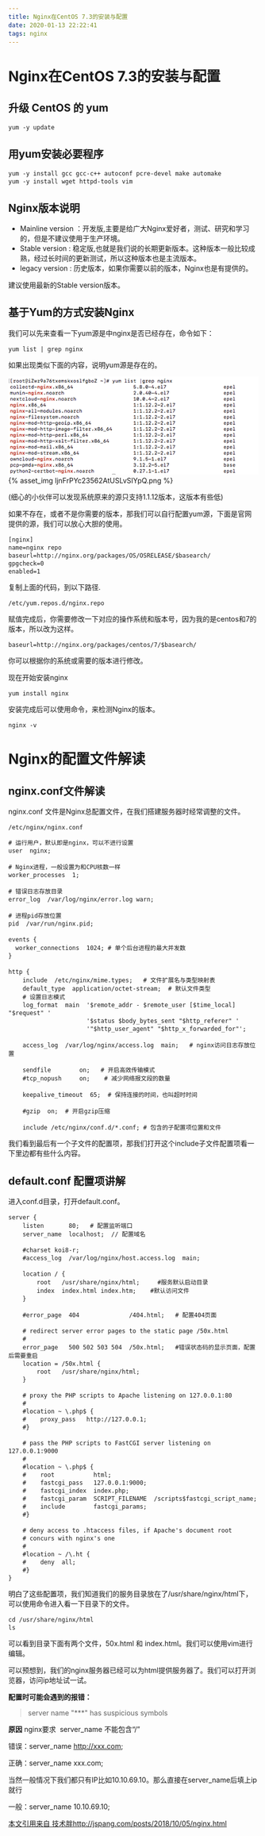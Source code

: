 ```yaml
---
title: Nginx在CentOS 7.3的安装与配置
date: 2020-01-13 22:22:41
tags: nginx
---
```


# Nginx在CentOS 7.3的安装与配置

## 升级 CentOS 的 yum

```
yum -y update
```

## 用yum安装必要程序

```
yum -y install gcc gcc-c++ autoconf pcre-devel make automake
yum -y install wget httpd-tools vim
```

<!-- more -->

## Nginx版本说明

- Mainline version ：开发版,主要是给广大Nginx爱好者，测试、研究和学习的，但是不建议使用于生产环境。
- Stable version : 稳定版,也就是我们说的长期更新版本。这种版本一般比较成熟，经过长时间的更新测试，所以这种版本也是主流版本。
- legacy version : 历史版本，如果你需要以前的版本，Nginx也是有提供的。

建议使用最新的Stable version版本。

## 基于Yum的方式安装Nginx

我们可以先来查看一下yum源是中nginx是否已经存在，命令如下：
```
yum list | grep nginx
```

如果出现类似下面的内容，说明yum源是存在的。 

![](./Nginx在CentOS-7-3的安装与配置/ljnFrPYc23562AtUSLvSIYpQ.png)
{% asset_img ljnFrPYc23562AtUSLvSIYpQ.png %}

(细心的小伙伴可以发现系统原来的源只支持1.1.12版本，这版本有些低)

如果不存在，或者不是你需要的版本，那我们可以自行配置yum源，下面是官网提供的源，我们可以放心大胆的使用。

```
[nginx]
name=nginx repo
baseurl=http://nginx.org/packages/OS/OSRELEASE/$basearch/
gpgcheck=0
enabled=1
```

复制上面的代码，到以下路径.
```
/etc/yum.repos.d/nginx.repo
```

赋值完成后，你需要修改一下对应的操作系统和版本号，因为我的是centos和7的版本，所以改为这样。
```
baseurl=http://nginx.org/packages/centos/7/$basearch/
```
你可以根据你的系统或需要的版本进行修改。

现在开始安装nginx
```
yum install nginx
```
安装完成后可以使用命令，来检测Nginx的版本。
```
nginx -v
```

# Nginx的配置文件解读

## nginx.conf文件解读

nginx.conf 文件是Nginx总配置文件，在我们搭建服务器时经常调整的文件。
```
/etc/nginx/nginx.conf
```

```
# 运行用户，默认即是nginx，可以不进行设置
user  nginx;

# Nginx进程，一般设置为和CPU核数一样
worker_processes  1;  

# 错误日志存放目录
error_log  /var/log/nginx/error.log warn;

# 进程pid存放位置
pid  /var/run/nginx.pid;

events {
  worker_connections  1024; # 单个后台进程的最大并发数
}

http {
    include  /etc/nginx/mime.types;   # 文件扩展名与类型映射表
    default_type  application/octet-stream;  # 默认文件类型
    # 设置日志模式
    log_format  main  '$remote_addr - $remote_user [$time_local] "$request" '
                      '$status $body_bytes_sent "$http_referer" '
                      '"$http_user_agent" "$http_x_forwarded_for"';

    access_log  /var/log/nginx/access.log  main;   # nginx访问日志存放位置

    sendfile        on;   # 开启高效传输模式
    #tcp_nopush     on;    # 减少网络报文段的数量

    keepalive_timeout  65;  # 保持连接的时间，也叫超时时间

    #gzip  on;  # 开启gzip压缩

    include /etc/nginx/conf.d/*.conf; # 包含的子配置项位置和文件
```

我们看到最后有一个子文件的配置项，那我们打开这个include子文件配置项看一下里边都有些什么内容。

## default.conf 配置项讲解

进入conf.d目录，打开default.conf。
```
server {
    listen       80;   # 配置监听端口
    server_name  localhost;  // 配置域名

    #charset koi8-r;     
    #access_log  /var/log/nginx/host.access.log  main;

    location / {
        root   /usr/share/nginx/html;     #服务默认启动目录
        index  index.html index.htm;    #默认访问文件
    }

    #error_page  404              /404.html;   # 配置404页面

    # redirect server error pages to the static page /50x.html
    #
    error_page   500 502 503 504  /50x.html;   #错误状态码的显示页面，配置后需要重启
    location = /50x.html {
        root   /usr/share/nginx/html;
    }

    # proxy the PHP scripts to Apache listening on 127.0.0.1:80
    #
    #location ~ \.php$ {
    #    proxy_pass   http://127.0.0.1;
    #}

    # pass the PHP scripts to FastCGI server listening on 127.0.0.1:9000
    #
    #location ~ \.php$ {
    #    root           html;
    #    fastcgi_pass   127.0.0.1:9000;
    #    fastcgi_index  index.php;
    #    fastcgi_param  SCRIPT_FILENAME  /scripts$fastcgi_script_name;
    #    include        fastcgi_params;
    #}

    # deny access to .htaccess files, if Apache's document root
    # concurs with nginx's one
    #
    #location ~ /\.ht {
    #    deny  all;
    #}
}
```

明白了这些配置项，我们知道我们的服务目录放在了/usr/share/nginx/html下，可以使用命令进入看一下目录下的文件。

```
cd /usr/share/nginx/html
ls 
```

可以看到目录下面有两个文件，50x.html 和 index.html。我们可以使用vim进行编辑。

可以预想到，我们的nginx服务器已经可以为html提供服务器了。我们可以打开浏览器，访问ip地址试一试。

**配置时可能会遇到的报错：**
> server name "***" has suspicious symbols

**原因**
nginx要求  server_name 不能包含“/”    

错误：server_name http://xxx.com;

正确：server_name xxx.com;

当然一般情况下我们都只有IP比如10.10.69.10。那么直接在server_name后填上ip就行

一般：server_name 10.10.69.10;

[本文引用来自 技术胖http://jspang.com/posts/2018/10/05/nginx.html](http://jspang.com/posts/2018/10/05/nginx.html)
